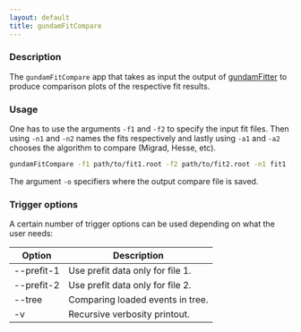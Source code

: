 ```yaml
---
layout: default
title: gundamFitCompare
---
```


### Description 

The `gundamFitCompare` app that takes as input the output of [gundamFitter](gundamFitter.md) to produce comparison plots of the respective fit results. 

### Usage

One has to use the arguments `-f1` and `-f2` to specify the input fit files. Then using `-n1` and `-n2` names the fits respectively and lastly using `-a1` and `-a2` chooses the algorithm to compare (Migrad, Hesse, etc).
```bash
gundamFitCompare -f1 path/to/fit1.root -f2 path/to/fit2.root -n1 fit1 -n2 fit2 -a1 Hesse -a2 Hesse -o path/to/compare.root
```
The argument `-o` specifiers where the output compare file is saved. 

### Trigger options

A certain number of trigger options can be used depending  on what the user needs:

| Option     | Description                      |
| ---------- | -------------------------------- |
| --prefit-1 | Use prefit data only for file 1. |
| --prefit-2 | Use prefit data only for file 2. |
| --tree     | Comparing loaded events in tree. |
| -v         | Recursive verbosity printout.    |